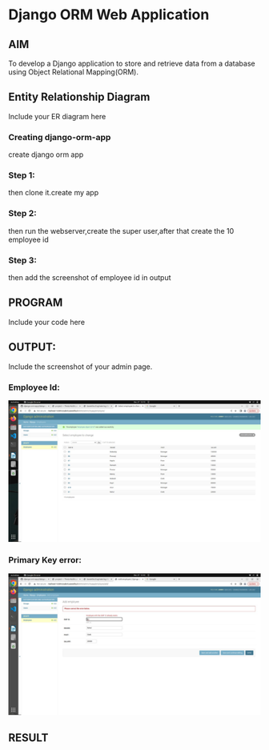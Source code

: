 # Django ORM Web Application

## AIM
To develop a Django application to store and retrieve data from a database using Object Relational Mapping(ORM).

## Entity Relationship Diagram

Include your ER diagram here
### Creating django-orm-app

create django orm app

### Step 1:
then clone it.create my app

### Step 2:
then run the webserver,create the super user,after that create the 10 employee id


### Step 3:
then add the screenshot of employee id in output



## PROGRAM

Include your code here

## OUTPUT:

Include the screenshot of your admin page.
### Employee Id:

![Employee_id](./img2/10employeeid.jpeg)

### Primary Key error:

![Employee_id](./img2/primarykey.jpeg)



## RESULT
